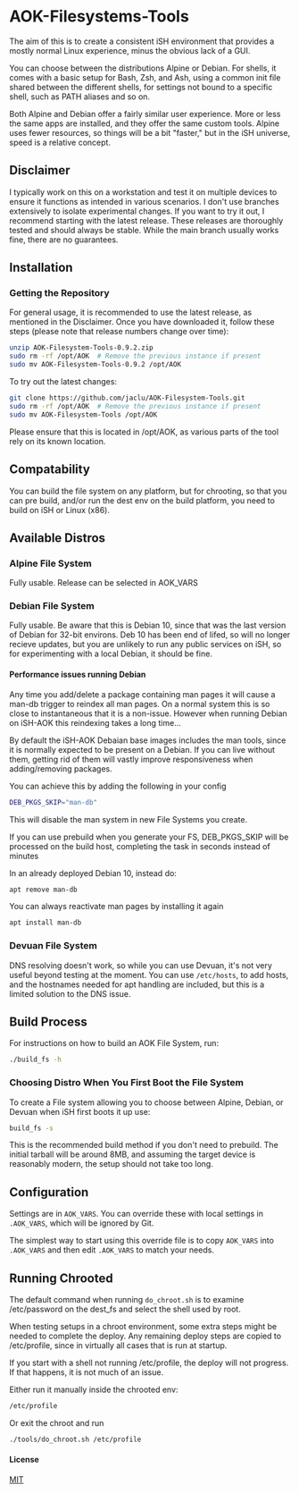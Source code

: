 # AOK-Filesystems-Tools

The aim of this is to create a consistent iSH environment that provides a mostly normal Linux experience, minus the obvious lack of a GUI.

You can choose between the distributions Alpine or Debian. For shells, it comes with a basic setup for Bash, Zsh, and Ash, using a common init file shared between the different shells, for settings not bound to a specific shell, such as PATH aliases and so on.

Both Alpine and Debian offer a fairly similar user experience. More or less the same apps are installed, and they offer the same custom tools. Alpine uses fewer resources, so things will be a bit "faster," but in the iSH universe, speed is a relative concept.

## Disclaimer

I typically work on this on a workstation and test it on multiple devices to ensure it functions as intended in various scenarios. I don't use branches extensively to isolate experimental changes. If you want to try it out, I recommend starting with the latest release. These releases are thoroughly tested and should always be stable. While the main branch usually works fine, there are no guarantees.

## Installation

### Getting the Repository

For general usage, it is recommended to use the latest release, as mentioned in the Disclaimer. Once you have downloaded it, follow these steps (please note that release numbers change over time):

```sh
unzip AOK-Filesystem-Tools-0.9.2.zip
sudo rm -rf /opt/AOK  # Remove the previous instance if present
sudo mv AOK-Filesystem-Tools-0.9.2 /opt/AOK
```

To try out the latest changes:

```sh
git clone https://github.com/jaclu/AOK-Filesystem-Tools.git
sudo rm -rf /opt/AOK  # Remove the previous instance if present
sudo mv AOK-Filesystem-Tools /opt/AOK
```

Please ensure that this is located in /opt/AOK, as various parts of the tool rely on its known location.

## Compatability

You can build the file system on any platform, but for chrooting, so that you can pre build, and/or run the dest env on the build platform, you need to build on iSH or Linux (x86).

## Available Distros

### Alpine File System

Fully usable. Release can be selected in AOK_VARS

### Debian File System

Fully usable. Be aware that this is Debian 10, since that was the last version of Debian for 32-bit environs. Deb 10 has been end of lifed, so will no longer recieve updates, but you are unlikely to run any public services on iSH, so for experimenting with a local Debian, it should be fine.

#### Performance issues running Debian

Any time you add/delete a package containing man pages it will cause a man-db trigger to reindex all man pages. On a normal system this is so close to instantaneous that it is a non-issue. However when running Debian on iSH-AOK this reindexing takes a long time...

By default the iSH-AOK Debaian base images includes the man tools, since it is normally expected to be present on a Debian. If you can live without them, getting rid of them will vastly improve responsiveness when adding/removing packages.

You can achieve this by adding the following in your config

```sh
DEB_PKGS_SKIP="man-db"
```

This will disable the man system in new File Systems you create.

If you can use prebuild when you generate your FS, DEB_PKGS_SKIP will be processed on the build host, completing the task in seconds instead of minutes

In an already deployed Debian 10, instead do:

```sh
apt remove man-db
```

You can always reactivate man pages by installing it again

```sh
apt install man-db
```

### Devuan File System

DNS resolving doesn't work, so while you can use Devuan, it's not very useful beyond testing at the moment. You can use `/etc/hosts`, to add hosts, and the hostnames needed for apt handling are included, but this is a limited solution to the DNS issue.

## Build Process

For instructions on how to build an AOK File System, run:

```sh
./build_fs -h
```

### Choosing Distro When You First Boot the File System

To create a File system allowing you to choose between Alpine, Debian, or Devuan when iSH first boots it up use:

```sh
build_fs -s
```

This is the recommended build method if you don't need to prebuild. The initial tarball will be around 8MB, and assuming the target device is reasonably modern, the setup should not take too long.

## Configuration

Settings are in `AOK_VARS`. You can override these with local settings in `.AOK_VARS`, which will be ignored by Git.

The simplest way to start using this override file is to copy `AOK_VARS` into `.AOK_VARS` and then edit `.AOK_VARS` to match your needs.

## Running Chrooted

The default command when running `do_chroot.sh` is to examine /etc/password on the dest_fs and select the shell used by root.

When testing setups in a chroot environment, some extra steps might be needed to complete the deploy. Any remaining deploy steps are copied to /etc/profile, since in virtually all cases that is run at startup.

If you start with a shell not running /etc/profile, the deploy will not progress. If that happens, it is not much of an issue.

Either run it manually inside the chrooted env:

```bash
/etc/profile
```

Or exit the chroot and run


```bash
./tools/do_chroot.sh /etc/profile
```

#### License

[MIT](LICENSE)
